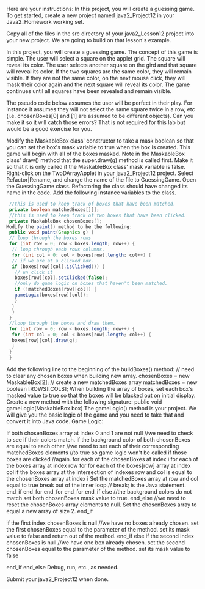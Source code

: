 Here are your instructions:
In this project, you will create a guessing game. To get started, create a new project named java2_Project12 in your Java2_Homework working set.

Copy all of the files in the src directory of your java2_Lesson12 project into your new project. We are going to build on that lesson's example.

In this project, you will create a guessing game. The concept of this game is simple. The user will select a square on the applet grid. The square will reveal its color. The user selects another square on the gird and that square will reveal its color. If the two squares are the same color, they will remain visible. If they are not the same color, on the next mouse click, they will mask their color again and the next square will reveal its color. The game continues until all squares have been revealed and remain visible.

The pseudo code below assumes the user will be perfect in their play. For instance it assumes they will not select the same square twice in a row, etc (i.e. chosenBoxes[0] and [1] are assumed to be different objects). Can you make it so it will catch those errors? That is not required for this lab but would be a good exercise for you.

Modify the MaskableBox class' constructor to take a mask boolean so that you can set the box's mask variable to true when the box is created. This game will begin with all of the boxes masked.
Note in the MaskableBox class' draw() method that the super.draw(g) method is called first. Make it so that it is only called if the MaskableBox class' mask variable is false.
Right-click on the TwoDArrayApplet in your java2_Project12 project. Select Refactor|Rename, and change the name of the file to GuessingGame.
Open the GuessingGame class. Refactoring the class should have changed its name in the code.
Add the following instance variables to the class.
```java
 //this is used to keep track of boxes that have been matched.
 private boolean matchedBoxes[][];
 //this is used to keep track of two boxes that have been clicked.
 private MaskableBox chosenBoxes[];
Modify the paint() method to be the following:
 public void paint(Graphics g) {
 // loop through the boxes rows
 for (int row = 0; row < boxes.length; row++) {
  // loop through each rows columns.
  for (int col = 0; col < boxes[row].length; col++) {
  // if we are at a clicked box.
  if (boxes[row][col].isClicked()) {
   // un click it
   boxes[row][col].setClicked(false);
   //only do game logic on boxes that haven't been matched.
   if (!matchedBoxes[row][col]) {
   gameLogic(boxes[row][col]);
   }
  }
  }
 }
 //loop through the boxes and draw them.
 for (int row = 0; row < boxes.length; row++) {
  for (int col = 0; col < boxes[row].length; col++) {
  boxes[row][col].draw(g);
  }
 }
 }
 ```
Add the following line to the beginning of the buildBoxes() method:
 // need to clear any chosen boxes when building new array.
 chosenBoxes = new MaskableBox[2];
 // create a new matchedBoxes array
 matchedBoxes = new boolean [ROWS][COLS];
When building the array of boxes, set each box's masked value to true so that the boxes will be blacked out on initial display.
Create a new method with the following signature:
 public void gameLogic(MaskableBox box)
The gameLogic() method is your project. We will give you the basic logic of the game and you need to take that and convert it into Java code.
Game Logic:

If both chosenBoxes array at index 0 and 1 are not null 
 //we need to check to see if their colors match.
 if the background color of both chosenBoxes are equal to each other
  //we need to set each of their corresponding matchedBoxes elements
  //to true so game logic won't be called if those boxes are clicked
  //again.
  for each of the chosenBoxes at index i
   for each of the boxes array at index row
    for for each of the boxes[row] array at index col
     if the boxes array at the intersection of indexes
       row and col is equal to the 
       chosenBoxes array at index i
      Set the matchedBoxes array at row and col equal to true
      break out of the inner loop.// break; is the Java statement.
     end_if
    end_for
   end_for
  end_for
 end_if
 else 
  //the background colors do not match
  set both chosenBoxes mask value to true.
 end_else
 //we need to reset the chosenBoxes array elements to null.
 Set the chosenBoxes array to equal a new array of size 2.
end_if

if the first index chosenBoxes is null
 //we have no boxes already chosen.
 set the first chosenBoxes equal to the parameter of the method.
 set its mask value to false and return out of the method.
end_if
else 
 if the second index chosenBoxes is null
  //we have one box already chosen.
  set the second chosenBoxes equal to the parameter of the method.
  set its mask value to false

 end_if
end_else
Debug, run, etc., as needed.

Submit your java2_Project12 when done.

